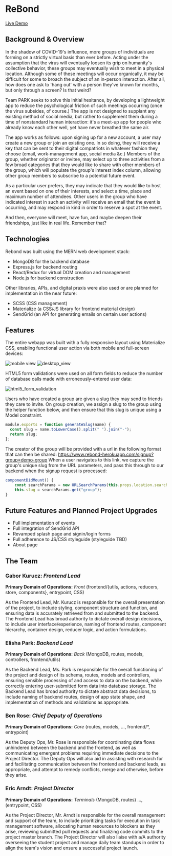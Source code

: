 # ReBond 
[Live Demo](rebond.herokuapp.com)

## Background & Overview
In the shadow of COVID-19's influence, more groups of individuals are forming on a strictly virtual basis than ever before. 
Acting under the assumption that the virus will eventually loosen its grip on humanity's collective behavior, 
these groups may eventually wish to meet in a physical location. Although some of these meetings will occur organically, 
it may be difficult for some to broach the subject of an in-person interaction. 
After all, how does one ask to 'hang out' with a person they've known for months, but only through a screen? Is that weird?

Team PARK seeks to solve this initial hesitance, by developing a lightweight app to reduce the psychological friction of such meetings occurring 
(once the virus subsides, of course.) The app is not designed to supplant any existing method of social media, 
but rather to supplement them during a time of nonstandard human interaction: it's a meet-up app for people who already know each other well, 
yet have never breathed the same air.

The app works as follows: upon signing up for a new account, a user may create a new group or join an existing one. In so doing, 
they will receive a key that can be sent to their digital compatriots in whatever fashion they choose (email, work-management app, social media &c.) 
Members of the group, whether originator or invitee, may select up to three activities from a few broad categories that they would like to share 
with other members of the group, which will populate the group's interest index column, allowing other group members to subscribe to a potential future event.

As a particular user prefers, they may indicate that they would like to host an event based on one of their interests, and select a time, place and 
maximum number of attendees. Other users in the group who have indicated interest in such an activity will receive an email that the event is occurring, 
and may respond in kind in order to reserve a spot at the event.

And then, everyone will meet, have fun, and maybe deepen their friendships, just like in real life. Remember that?

## Technologies

Rebond was built using the MERN web development stack: 
* MongoDB for the backend database
* Express.js for backend routing
* React/Redux for virtual DOM creation and management
* Node.js for backend construction

Other libraries, APIs, and digital praxis were also used or are planned for implementation in the near future:
* SCSS (CSS management)
* Materialize (a CSS/JS library for frontend material design)
* SendGrid (an API for generating emails on certain user actions)

## Features

The entire webapp was built with a fully responsive layout using Materialize CSS, enabling functional user action via both mobile and full-screen devices:

![mobile view][app_mobile_view] ![desktop_view][app_desktop_view]

HTML5 form validations were used on all form fields to reduce the number of database calls made with erroneously-entered user data: 

![html5_form_validation][html5_validation]

Users who have created a group are given a slug they may send to friends they care to invite. On group creation, we assign a slug to the group using the helper function below, and then ensure that this slug is unique using a Model constraint. 
```js
module.exports = function generateSlug(name) {
  const slug = name.toLowerCase().split(" ").join("-");
  return slug;
};
```
The creator of the group will be provided with a url in the following format that can then be shared: https://www.rebond-herokuapp.com/signup?group=demo-group
When a user navigates to this link, we capture the group's unique slug from the URL parameters, and pass this through to our backend when the signup request is processed:
```js
componentDidMount() {
    const searchParams = new URLSearchParams(this.props.location.search);
    this.slug = searchParams.get("group"); 
}
```

## Future Features and Planned Project Upgrades
* Full implementation of events
* Full integration of SendGrid API
* Revamped splash page and signin/login forms
* Full adherence to JS/CSS styleguide (styleguide TBD)
* About page

## The Team

### Gabor Kurucz: *Frontend Lead*
**Primary Domain of Operations:** *Front* (frontend/{utils, actions, reducers, store, components}, entrypoint, CSS)

As the Frontend Lead, Mr. Kurucz is responsible for the overall presentation of the project, to include styling, component structure and function, and ensuring data is accurately retrieved from and submitted to the backend. The Frontend Lead has broad authority to dictate overall design decisions, to include user interface/experience, naming of frontend routes, component hierarchy, container design, reducer logic, and action formulations.

### Elisha Park: *Backend Lead*
**Primary Domain of Operations:** *Back* (MongoDB, routes, models, controllers, frontend/utils)  

As the Backend Lead, Ms. Park is responsible for the overall functioning of the project and design of its schema, routes, models and controllers, ensuring sensible processing of and access to data on the backend, while correctly entering user-submitted form data into database storage. The Backend Lead has broad authority to dictate abstract data decisions, to include naming of backend routes, design of app state shape, and implementation of methods and validations as appropriate.

### Ben Rose: *Chief Deputy of Operations*
**Primary Domain of Operations:** *Core* (routes, models, ..., frontend/*, entrypoint)  

As the Deputy Ops, Mr. Rose is responsible for coordinating data flows unhindered between the backend and the frontend, as well as communicating emergent problems requiring immediate decisions to the Project Director. The Deputy Ops will also aid in assisting with research for and facilitating communication between the frontend and backend leads, as appropriate, and attempt to remedy conflicts, merge and otherwise, before they arise.

### Eric Arndt: *Project Director*
**Primary Domain of Operations:** *Terminals* (MongoDB, routes) ..., (entrypoint, CSS)

As the Project Director, Mr. Arndt is responsible for the overall management and support of the team, to include prioritizing tasks for execution in task management software, allocating human resources to blockers as they arise, reviewing submitted pull requests and finalizing code commits to the project master branch. The Project Director will also liaise with a/A authority overseeing the student project and manage daily team standups in order to align the team's vision and ensure a successful project launch.

[app_mobile_view]: /demo/app_mobile_view.png
[app_desktop_view]: /demo/app_desktop_view.png
[html5_validation]: /demo/html5_validation.png

